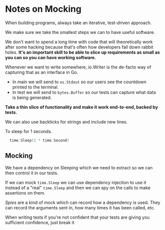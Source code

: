 # Notes on Mocking

When building programs, always take an iterative, test-driven approach.

We make sure we take the smallest steps we can to have useful software.

We don't want to spend a long time with code that will theoretically work after some hacking because that's often how developers fall down rabbit holes. **It's an important skill to be able to slice up requirements as small as you can so you can have working software.**

Whenever we want to write somewhere, io.Writer is the de-facto way of capturing that as an interface in Go.

- In main we will send to `os.Stdout` so our users see the countdown printed to the terminal.
- In test we will send to `bytes.Buffer` so our tests can capture what data is being generated.

**Take a thin slice of functionality and make it work end-to-end, backed by tests.**

We can also use backticks for strings and include new lines.

To sleep for 1 seconds.

```go
  time.Sleep(1 * time.Second)
```

## Mocking

We have a dependency on Sleeping which we need to extract so we can then control it in our tests.

If we can mock `time.Sleep` we can use dependency injection to use it instead of a "real" `time.Sleep` and then we can spy on the calls to make assertions on them.

_Spies_ are a kind of mock which can record how a dependency is used. They can record the arguments sent in, how many times it has been called, etc.

When writing tests if you're not confident that your tests are giving you sufficient confidence, just break it
